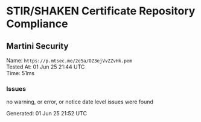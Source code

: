 # STIR/SHAKEN Certificate Repository Compliance

## Martini Security

Name: `https://p.mtsec.me/2e5a/OZ3ejVvZZvHk.pem`\
Tested At: 01 Jun 25 21:44 UTC\
Time: 51ms

### Issues

no warning, or error, or notice date level issues were found

Generated: 01 Jun 25 21:52 UTC